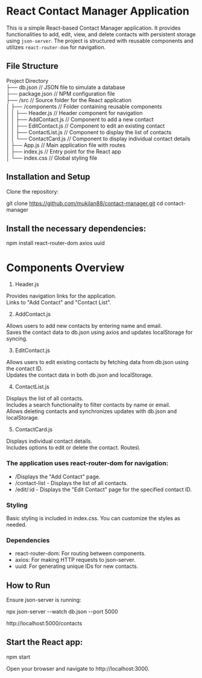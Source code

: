 # React Contact Manager Application

This is a simple React-based Contact Manager application. It provides functionalities to add, edit, view, and delete contacts with persistent storage using `json-server`. The project is structured with reusable components and utilizes `react-router-dom` for navigation.

## File Structure

Project Directory\
├── db.json // JSON file to simulate a database\
├── package.json // NPM configuration file\
├── /src // Source folder for the React application\
│ ├── /components // Folder containing reusable components\
│ │ ├── Header.js // Header component for navigation\
│ │ ├── AddContact.js // Component to add a new contact\
│ │ ├── EditContact.js // Component to edit an existing contact\
│ │ ├── ContactList.js // Component to display the list of contacts\
│ │ └── ContactCard.js // Component to display individual contact details\
│ ├── App.js // Main application file with routes\
│ ├── index.js // Entry point for the React app\
│ └── index.css // Global styling file

## Installation and Setup

Clone the repository:

git clone https://github.com/mukilan88/contact-manager.git
cd contact-manager

## Install the necessary dependencies:

npm install react-router-dom axios uuid

# Components Overview

1. Header.js

Provides navigation links for the application.\
Links to "Add Contact" and "Contact List".

2. AddContact.js

Allows users to add new contacts by entering name and email.\
Saves the contact data to db.json using axios and updates localStorage for syncing.

3. EditContact.js

Allows users to edit existing contacts by fetching data from db.json using the contact ID.\
Updates the contact data in both db.json and localStorage.

4. ContactList.js

Displays the list of all contacts.\
Includes a search functionality to filter contacts by name or email.\
Allows deleting contacts and synchronizes updates with db.json and localStorage.

5. ContactCard.js

Displays individual contact details.\
Includes options to edit or delete the contact.
Routes\

### The application uses react-router-dom for navigation:

- /Displays the "Add Contact" page.
- /contact-list - Displays the list of all contacts.
- /edit/:id - Displays the "Edit Contact" page for the specified contact ID.

### Styling

Basic styling is included in index.css. You can customize the styles as needed.

### Dependencies

- react-router-dom: For routing between components.
- axios: For making HTTP requests to json-server.
- uuid: For generating unique IDs for new contacts.

## How to Run

Ensure json-server is running:

npx json-server --watch db.json --port 5000

http://localhost:5000/contacts

## Start the React app:

npm start

Open your browser and navigate to http://localhost:3000.
